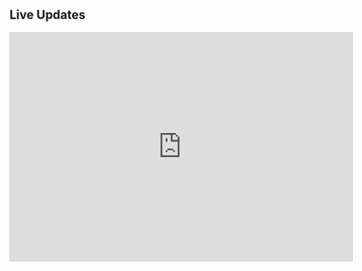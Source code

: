 ## Live Updates

<iframe width="600" height="400" style="border:1px solid #ccc" frameborder="0" scrolling="no" src="https://docs.zoho.eu/sheet/published.do?rid=8hh4gd458105f30614efc853f6e8388a14117&mode=embed"> </iframe>
